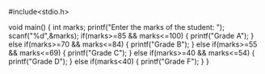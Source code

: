 #include<stdio.h>

void main()
{
    int marks;
    printf("Enter the  marks of the student: ");
    scanf("%d",&marks);
    if(marks>=85 && marks<=100)
    {
        printf("Grade A");
    }
    else if(marks>=70 && marks<=84)
    {
        printf("Grade B");
    }
    else if(marks>=55 && marks<=69)
    {
        printf("Grade C");
    }
    else if(marks>=40 && marks<=54)
    {
        printf("Grade D");
    }
    else if(marks<40)
    {
        printf("Grade F");
    }
}
		
